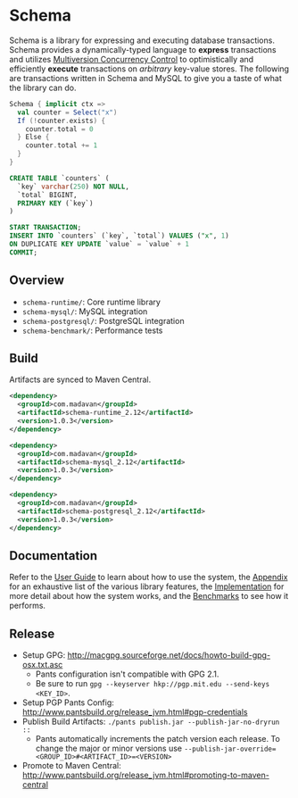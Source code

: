 # Schema
Schema is a library for expressing and executing database transactions. Schema provides a dynamically-typed language to **express** transactions and utilizes [Multiversion Concurrency Control](https://en.wikipedia.org/wiki/Multiversion_concurrency_control) to optimistically and efficiently **execute** transactions on *arbitrary* key-value stores. The following are transactions written in Schema and MySQL to give you a taste of what the library can do.

```scala
Schema { implicit ctx =>
  val counter = Select("x")
  If (!counter.exists) {
    counter.total = 0
  } Else {
    counter.total += 1
  }
}
```

```sql
CREATE TABLE `counters` (
  `key` varchar(250) NOT NULL,
  `total` BIGINT,
  PRIMARY KEY (`key`)
)

START TRANSACTION;
INSERT INTO `counters` (`key`, `total`) VALUES ("x", 1)
ON DUPLICATE KEY UPDATE `value` = `value` + 1
COMMIT;
```

## Overview
- ```schema-runtime/```: Core runtime library
- ```schema-mysql/```: MySQL integration
- ```schema-postgresql/```: PostgreSQL integration
- ```schema-benchmark/```: Performance tests

## Build
Artifacts are synced to Maven Central.

```xml
<dependency>
  <groupId>com.madavan</groupId>
  <artifactId>schema-runtime_2.12</artifactId>
  <version>1.0.3</version>
</dependency>
```

```xml
<dependency>
  <groupId>com.madavan</groupId>
  <artifactId>schema-mysql_2.12</artifactId>
  <version>1.0.3</version>
</dependency>
```

```xml
<dependency>
  <groupId>com.madavan</groupId>
  <artifactId>schema-postgresql_2.12</artifactId>
  <version>1.0.3</version>
</dependency>
```

## Documentation
Refer to the [User Guide](https://github.com/ashwin153/schema/wiki/User-Guide) to learn about how to use the system, the [Appendix](https://github.com/ashwin153/schema/wiki/Appendix) for an exhaustive list of the various library features, the [Implementation](https://github.com/ashwin153/schema/wiki/Implementation) for more detail about how the system works, and the [Benchmarks](https://github.com/ashwin153/schema/wiki/Benchmarks) to see how it performs.

## Release
- Setup GPG: http://macgpg.sourceforge.net/docs/howto-build-gpg-osx.txt.asc
  - Pants configuration isn't compatible with GPG 2.1.
  - Be sure to run ```gpg --keyserver hkp://pgp.mit.edu --send-keys <KEY_ID>```.
- Setup PGP Pants Config: http://www.pantsbuild.org/release_jvm.html#pgp-credentials
- Publish Build Artifacts: ```./pants publish.jar --publish-jar-no-dryrun ::```
  - Pants automatically increments the patch version each release. To change the major or minor versions use ```--publish-jar-override=<GROUP_ID>#<ARTIFACT_ID>=<VERSION>```
- Promote to Maven Central: http://www.pantsbuild.org/release_jvm.html#promoting-to-maven-central
